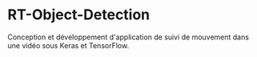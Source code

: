 # RT-Object-Detection
Conception et développement d'application de suivi de mouvement dans une vidéo sous Keras et TensorFlow.
